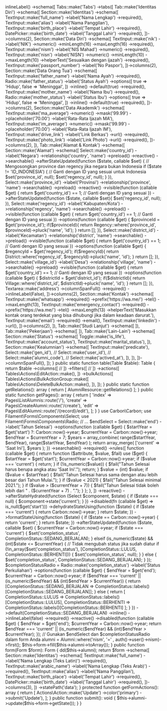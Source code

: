 <?php

namespace App\Filament\Resources;

use App\Filament\Resources\AlumniResource\Pages;
use App\Filament\Resources\UniversityResource\RelationManagers;
use App\Filament\Resources\UniversityResource\RelationManagers\UniversitiesRelationManager;
use App\Models\Alumni;
use App\Models\District;
use App\Models\Regency;
use App\Models\Village;
use Filament\Forms;
use Filament\Forms\Components\DatePicker;
use Filament\Forms\Components\Group;
use Filament\Forms\Components\MarkdownEditor;
use Filament\Forms\Components\Radio;
use Filament\Forms\Components\Section;
use Filament\Forms\Components\Select;
use Filament\Forms\Components\Tabs;
use Filament\Forms\Components\Tabs\Tab;
use Filament\Forms\Components\Textarea;
use Filament\Forms\Components\TextInput;
use Filament\Forms\Components\Toggle;
use Filament\Forms\Form;
use Filament\Resources\Resource;
use Filament\Tables;
use Filament\Tables\Table;
use Illuminate\Database\Eloquent\Builder;
use Illuminate\Database\Eloquent\SoftDeletingScope;

class AlumniResource extends Resource
{
    protected static ?string $model = Alumni::class;

    protected static ?string $navigationIcon = 'heroicon-o-rectangle-stack';

    public static function form(Form $form): Form
    {
        return $form
            ->inlineLabel()
            ->schema([
                Tabs::make('Tabs')
                ->tabs([
                    Tab::make('Identitas Diri')
                        ->schema([
                            Section::make('Identitas')
                                ->schema([
                                    TextInput::make('full_name')
                                        ->label('Nama Lengkap')
                                        ->required(),
                                    TextInput::make('alias')
                                        ->label('Nama Panggilan'),
                                    TextInput::make('birth_place')
                                        ->label('Tempat Lahir')
                                        ->required(),
                                    DatePicker::make('birth_date')
                                        ->label('Tanggal Lahir')
                                        ->required(),
                                ])->columns(2),
                            Section::make('Data Diri')
                                ->schema([
                                    TextInput::make('nik')
                                        ->label('NIK')
                                        ->numeric()
                                        ->minLength(16)
                                        ->maxLength(16)
                                        ->required(),
                                    TextInput::make('nism')
                                        ->label('NIS Mahad')
                                        ->numeric()
                                        ->required(),
                                    TextInput::make('nisn')
                                        ->label('NISN')
                                        ->numeric()
                                        ->minLength(10)
                                        ->maxLength(10)
                                        ->helperText('Sesuaikan dengan ijazah')
                                        ->required(),
                                    TextInput::make('passport_number')
                                        ->label('No Paspor'),
                                ])->columns(2),
                            Section::make('Data Orang Tua')
                                ->schema([
                                    TextInput::make('father_name')
                                        ->label('Nama Ayah')
                                        ->required(),
                                    Radio::make('father_status')
                                        ->label('Status Ayah')
                                        ->options([
                                            true => 'Hidup',
                                            false => 'Meninggal',
                                        ])
                                        ->inline()
                                        ->default(true)
                                        ->required(),
                                    TextInput::make('mother_name')
                                        ->label('Nama Ibu')
                                        ->required(),
                                    Radio::make('mother_status')
                                        ->label('Status Ibu')
                                        ->options([
                                            true => 'Hidup',
                                            false => 'Meninggal',
                                        ])
                                        ->inline()
                                        ->default(true)
                                        ->required(),
                                ])->columns(2),
                            Section::make('Data Akademik')
                                ->schema([
                                    TextInput::make('ma_average')
                                        ->numeric()
                                        ->mask('99.99')
                                        ->placeholder('70.00')
                                        ->label('Rata-Rata Ijazah MA'),
                                    TextInput::make('im_average')
                                        ->numeric()
                                        ->mask('99.99')
                                        ->placeholder('70.00')
                                        ->label('Rata-Rata Ijazah IM'),
                                    TextInput::make('drive_link')
                                        ->label('Link Berkas')
                                        ->url()
                                        ->required(),
                                    TextInput::make('photo_link')
                                        ->label('Link Photo')
                                        ->url()
                                        ->required(),
                                ])->columns(2),
                    ]),
                    Tab::make('Alamat & Kontak')
                        ->schema([
                            Section::make('Alamat')
                                ->schema([
                                    Select::make('country_id')
                                        ->label('Negara')
                                        ->relationship('country', 'name')
                                        ->preload()
                                        ->reactive()
                                        ->searchable()
                                        ->afterStateUpdated(function ($state, callable $set) {
                                            // Mengosongkan province dan regency jika negara bukan Indonesia
                                            if ($state != 'ID_INDONESIA') { // Ganti dengan ID yang sesuai untuk Indonesia
                                                $set('province_id', null);
                                                $set('regency_id', null);
                                            }
                                        }),
                                    Select::make('province_id')
                                        ->label('Provinsi')
                                        ->relationship('province', 'name')
                                        ->searchable()
                                        ->preload()
                                        ->reactive()
                                        ->visible(function (callable $get) {
                                            return $get('country_id') == 1; // Ganti dengan ID yang sesuai
                                        })
                                        ->afterStateUpdated(function ($state, callable $set){
                                            $set('regency_id', null);
                                        }),
            
                                    Select::make('regency_id')
                                        ->label('Kabupaten/Kota')
                                        ->relationship('regency', 'name')
                                        ->searchable()
                                        ->preload()
                                        ->visible(function (callable $get) {
                                            return $get('country_id') == 1; // Ganti dengan ID yang sesuai
                                        })
                                        ->options(function (callable $get) {
                                            $provinceId = $get('province_id');
                                            if($provinceId){
                                                return Regency::where('province_id', $provinceId)->pluck('name', 'id');
                                            }
                                            return [];
                                        }),
                                    Select::make('district_id')
                                        ->label('Kecamatan')
                                        ->relationship('district', 'name')
                                        ->searchable()
                                        ->preload()
                                        ->visible(function (callable $get) {
                                            return $get('country_id') == 1; // Ganti dengan ID yang sesuai
                                        })
                                        ->options(function (callable $get) {
                                            $regencyId = $get('regency_id');
                                            if($regencyId){
                                                return District::where('regency_id', $regencyId)->pluck('name', 'id');
                                            }
                                            return [];
                                        }),
                                    Select::make('village_id')
                                        ->label('Desa')
                                        ->relationship('village', 'name')
                                        ->searchable()
                                        ->preload()
                                        ->visible(function (callable $get) {
                                            return $get('country_id') == 1; // Ganti dengan ID yang sesuai
                                        })
                                        ->options(function (callable $get) {
                                            $districtId = $get('district_id');
                                            if($districtId){
                                                return Village::where('district_id', $districtId)->pluck('name', 'id');
                                            }
                                            return [];
                                        }),
                                    Textarea::make('address')
                                        ->columnSpanFull()
                                        ->required()
                                        ->inlineLabel(False),
                            ])->columns(2),
                            Section::make('Kontak')
                                ->schema([
                                    TextInput::make('whatsapp')
                                        ->required()
                                        ->prefix('https://wa.me/')
                                        ->tel()
                                        ->maxLength(13),
                                    TextInput::make('emergency_contact')
                                        ->required()
                                        ->prefix('https://wa.me/')
                                        ->tel()
                                        ->maxLength(13)
                                        ->helperText('Masukkan kontak orang terdekat yang bisa dihubungi jika dalam keadaan darurat.'),
                                    TextInput::make('email')
                                        ->required()
                                        ->email(),
                                    TextInput::make('linkedin')
                                        ->url(),
                            ])->columns(2),
                        ]),
                    Tab::make('Studi Lanjut')
                        ->schema([
                        ]),
                    Tab::make('Pekerjaan')
                        ->schema([

                        ]),
                    Tab::make('Lain-Lain')
                        ->schema([
                            Section::make('Status')
                            ->schema([
                                Toggle::make('is_life'),
                                TextInput::make('account_status'),
                                TextInput::make('marital_status'),
                            ]),
                            Section::make('Kealumnian')
                            ->schema([
                                TextInput::make('predicate'),
                                Select::make('gen_id'),
                                // Select::make('user_id'),
                                // Select::make('alumni_code'),
                                // Select::make('actived_at'),
                            ]),
                        ]),
                    ])->columnSpanFull(),
            ]);
    }

    public static function table(Table $table): Table
    {
        return $table
            ->columns([
                //
            ])
            ->filters([
                //
            ])
            ->actions([
                Tables\Actions\EditAction::make(),
            ])
            ->bulkActions([
                Tables\Actions\BulkActionGroup::make([
                    Tables\Actions\DeleteBulkAction::make(),
                ]),
            ]);
    }

    public static function getRelations(): array
    {
        return [
            AlumniResource::getRelations()
        ];
    }

    public static function getPages(): array
    {
        return [
            'index' => Pages\ListAlumnis::route('/'),
            'create' => Pages\CreateAlumni::route('/create'),
            'edit' => Pages\EditAlumni::route('/{record}/edit'),
        ];
    }
}


use Carbon\Carbon;
use Filament\Forms\Components\Select;
use Filament\Forms\Components\Radio;

// ...

$endSelect = Select::make('end')
    ->label('Tahun Selesai')
    ->options(function (callable $get) {
        $startYear = $get('start') ?: Carbon::now()->year;
        $currentYear = Carbon::now()->year;
        $endYear = $currentYear + 7;

        $years = array_combine(
            range($startYear, $endYear),
            range($startYear, $endYear)
        );

        return array_merge(
            ['current' => 'Saat Ini'],
            $years
        );
    })
    ->searchable()
    ->required()
    ->rules([
        function (callable $get) {
            return function ($attribute, $value, $fail) use ($get) {
                $startYear = $get('start');
                $currentYear = Carbon::now()->year;

                if ($value === 'current') {
                    return;
                }

                if (!is_numeric($value)) {
                    $fail("Tahun Selesai harus berupa angka atau 'Saat Ini'.");
                    return;
                }

                $value = (int) $value;

                if ($value < $startYear) {
                    $fail("Tahun Selesai harus sama dengan atau lebih besar dari Tahun Mulai.");
                }

                if ($value < 2021) {
                    $fail("Tahun Selesai minimal 2021.");
                }

                if ($value > ($currentYear + 7)) {
                    $fail("Tahun Selesai tidak boleh lebih dari " . ($currentYear + 7) . ".");
                }
            };
        },
    ])
    ->reactive()
    ->afterStateHydrated(function (Select $component, $state) {
        if ($state === null) {
            $component->state('current');
        }
    })
    ->disabled(fn (callable $get) => is_null($get('start')))
    ->dehydrateStateUsing(function ($state) {
        if ($state === 'current') {
            return Carbon::now()->year;
        }
        return $state;
    })
    ->formatStateUsing(function ($state) {
        if ($state == Carbon::now()->year) {
            return 'current';
        }
        return $state;
    })
    ->afterStateUpdated(function ($state, callable $set) {
        $currentYear = Carbon::now()->year;
        
        if ($state === 'current') {
            $set('completion_status', CompletionStatus::SEDANG_BERJALAN);
        } elseif (is_numeric($state) && (int)$state <= $currentYear) {
            // Tidak mengubah status jika sudah diatur
            if (!in_array($set('completion_status'), [CompletionStatus::LULUS, CompletionStatus::BERHENTI])) {
                $set('completion_status', null);
            }
        } else {
            $set('completion_status', CompletionStatus::SEDANG_BERJALAN);
        }
    });

$completionStatusRadio = Radio::make('completion_status')
    ->label('Status Perkuliahan')
    ->options(function (callable $get) {
        $endYear = $get('end');
        $currentYear = Carbon::now()->year;

        if ($endYear === 'current' || (is_numeric($endYear) && (int)$endYear > $currentYear)) {
            return [CompletionStatus::SEDANG_BERJALAN => CompletionStatus::labels()[CompletionStatus::SEDANG_BERJALAN]];
        } else {
            return [
                CompletionStatus::LULUS => CompletionStatus::labels()[CompletionStatus::LULUS],
                CompletionStatus::BERHENTI => CompletionStatus::labels()[CompletionStatus::BERHENTI]
            ];
        }
    })
    ->default(CompletionStatus::SEDANG_BERJALAN)
    ->inline()
    ->inlineLabel(false)
    ->required()
    ->reactive()
    ->disabled(function (callable $get) {
        $endYear = $get('end');
        $currentYear = Carbon::now()->year;
        return $endYear === 'current' || (is_numeric($endYear) && (int)$endYear > $currentYear);
    });

// Gunakan $endSelect dan $completionStatusRadio dalam form Anda

<?php

namespace App\Filament\Alumni\Resources\AlumniResource\Pages;

use App\Filament\Alumni\Resources\AlumniResource;
use App\Models\Alumni;
use Filament\Forms\Components\DatePicker;
use Filament\Forms\Components\Radio;
use Filament\Forms\Components\Section;
use Filament\Forms\Components\Select;
use Filament\Forms\Components\Textarea;
use Filament\Forms\Components\TextInput;
use Filament\Forms\Form;
use Filament\Resources\Pages\Page;
use Illuminate\Support\Facades\Cache;
use Filament\Actions;
use Filament\Actions\Concerns\InteractsWithRecord;
use Filament\Forms\Concerns\InteractsWithForms;
use Filament\Forms\Contracts\HasForms;
use Filament\Notifications\Notification;
use Illuminate\Support\Facades\Auth;

class EditProfile extends Page implements HasForms
{
    use InteractsWithForms;
    // use InteractsWithRecord;

    protected static string $resource = AlumniResource::class;

    protected static string $view = 'filament.alumni.resources.alumni-resource.pages.edit-profile';
    
    public ?array $data = [];
    
    public function mount(): void
    {
        $this->alumni = Alumni::where('nism', '=' , auth()->user()->nism)->first();
        $this->form->fill($this->alumni->toArray());
    }

    public function form(Form $form): Form
    {
        dd($this->alumni);
        return $form
            ->schema([
                Section::make('Identitas')
                ->schema([
                    TextInput::make('full_name')
                        ->label('Nama Lengkap (Teks Latin)')
                        ->required(),
                    TextInput::make('arabic_name')
                        ->label('Nama Lengkap (Teks Arab)')
                        ->required(),
                    TextInput::make('alias')
                        ->label('Nama Panggilan'),
                    TextInput::make('birth_place')
                        ->label('Tempat Lahir')
                        ->required(),
                    DatePicker::make('birth_date')
                        ->label('Tanggal Lahir')
                        ->required(),
                ])->columns(3),
        ])
        ->statePath('data');
    }

    protected function getFormActions(): array
    {
        return [
            Actions\Action::make('Update')
                ->color('primary')
                ->submit('Update'),
        ];
    }

    public function submit(): void
    {
        $this->alumni->update($this->form->getState());
    }
}
